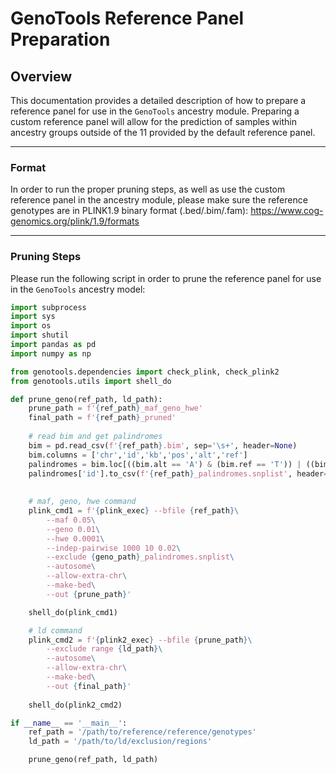 # GenoTools Reference Panel Preparation

## Overview
This documentation provides a detailed description of how to prepare a reference panel for use in the `GenoTools` ancestry module. Preparing a custom reference panel will allow for the prediction of samples within ancestry groups outside of the 11 provided by the default reference panel.

---

### Format
In order to run the proper pruning steps, as well as use the custom reference panel in the ancestry module, please make sure the reference genotypes are in PLINK1.9 binary format (.bed/.bim/.fam): https://www.cog-genomics.org/plink/1.9/formats

---

### Pruning Steps
Please run the following script in order to prune the reference panel for use in the `GenoTools` ancestry model:

```python
import subprocess
import sys
import os
import shutil
import pandas as pd
import numpy as np

from genotools.dependencies import check_plink, check_plink2
from genotools.utils import shell_do

def prune_geno(ref_path, ld_path):
    prune_path = f'{ref_path}_maf_geno_hwe'
    final_path = f'{ref_path}_pruned'
    
    # read bim and get palindromes
    bim = pd.read_csv(f'{ref_path}.bim', sep='\s+', header=None)
    bim.columns = ['chr','id','kb','pos','alt','ref']
    palindromes = bim.loc[((bim.alt == 'A') & (bim.ref == 'T')) | ((bim.alt == 'T') & (bim.ref == 'A')) | ((bim.alt == 'C') & (bim.ref == 'G')) | ((bim.alt == 'G') & (bim.ref == 'C'))]
    palindromes['id'].to_csv(f'{ref_path}_palindromes.snplist', header=False, index=False, sep='\t')
    
        
    # maf, geno, hwe command
    plink_cmd1 = f'{plink_exec} --bfile {ref_path}\
        --maf 0.05\
        --geno 0.01\
        --hwe 0.0001\
        --indep-pairwise 1000 10 0.02\
        --exclude {geno_path}_palindromes.snplist\
        --autosome\
        --allow-extra-chr\
        --make-bed\
        --out {prune_path}'

    shell_do(plink_cmd1)

    # ld command
    plink_cmd2 = f'{plink2_exec} --bfile {prune_path}\
        --exclude range {ld_path}\
        --autosome\
        --allow-extra-chr\
        --make-bed\
        --out {final_path}'
    
    shell_do(plink2_cmd2)

if __name__ == '__main__':
    ref_path = '/path/to/reference/reference/genotypes'
    ld_path = '/path/to/ld/exclusion/regions'

    prune_geno(ref_path, ld_path)
```
